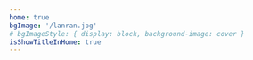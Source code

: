 ```yaml
---
home: true
bgImage: '/lanran.jpg'
# bgImageStyle: { display: block, background-image: cover }
isShowTitleInHome: true
---
```

